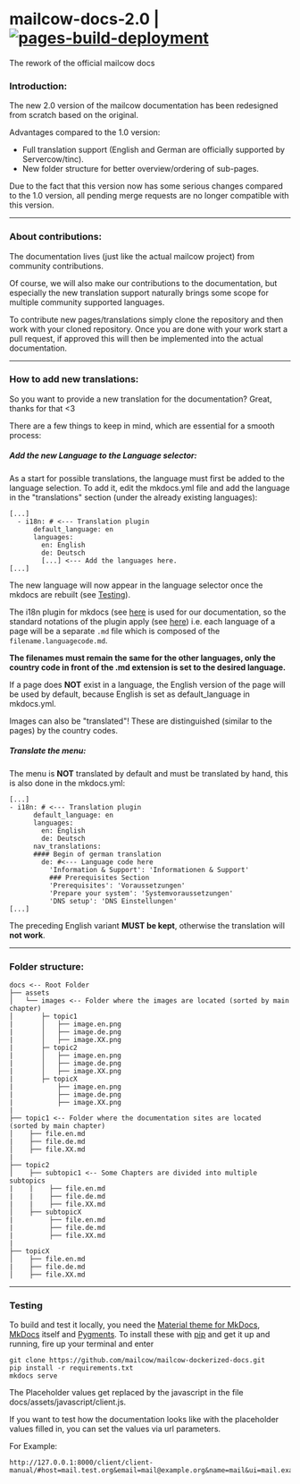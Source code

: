 # mailcow-docs-2.0 | [![pages-build-deployment](https://github.com/mailcow/mailcow-dockerized-docs/actions/workflows/pages/pages-build-deployment/badge.svg)](https://github.com/mailcow/mailcow-dockerized-docs/actions/workflows/pages/pages-build-deployment)
The rework of the official mailcow docs

### Introduction:
The new 2.0 version of the mailcow documentation has been redesigned from scratch based on the original.

Advantages compared to the 1.0 version:
- Full translation support (English and German are officially supported by Servercow/tinc).
- New folder structure for better overview/ordering of sub-pages.

Due to the fact that this version now has some serious changes compared to the 1.0 version, all pending merge requests are no longer compatible with this version.

---

### About contributions:
The documentation lives (just like the actual mailcow project) from community contributions.

Of course, we will also make our contributions to the documentation, but especially the new translation support naturally brings some scope for multiple community supported languages.

To contribute new pages/translations simply clone the repository and then work with your cloned repository.
Once you are done with your work start a pull request, if approved this will then be implemented into the actual documentation.

---

### How to add new translations:

So you want to provide a new translation for the documentation? Great, thanks for that <3

There are a few things to keep in mind, which are essential for a smooth process:

##### Add the new Language to the Language selector:
As a start for possible translations, the language must first be added to the language selection. To add it, edit the mkdocs.yml file and add the language in the "translations" section (under the already existing languages):
```
[...]
  - i18n: # <--- Translation plugin
      default_language: en
      languages:
        en: English
        de: Deutsch
        [...] <--- Add the languages here.
[...]
```
The new language will now appear in the language selector once the mkdocs are rebuilt (see [Testing](#Testing)).

The i18n plugin for mkdocs (see [here](https://github.com/ultrabug/mkdocs-static-i18n) is used for our documentation, so the standard notations of the plugin apply (see [here](https://github.com/ultrabug/mkdocs-static-i18n#referencing-localized-content-in-your-markdown-pages)) i.e. each language of a page will be a separate `.md` file which is composed of the `filename.languagecode.md`.

**The filenames must remain the same for the other languages, only the country code in front of the .md extension is set to the desired language.**

If a page does **NOT** exist in a language, the English version of the page will be used by default, because English is set as default_language in mkdocs.yml.

Images can also be "translated"! These are distinguished (similar to the pages) by the country codes.


##### Translate the menu:
The menu is **NOT** translated by default and must be translated by hand, this is also done in the mkdocs.yml:
```
[...]
- i18n: # <--- Translation plugin
      default_language: en
      languages:
        en: English
        de: Deutsch
      nav_translations:
      #### Begin of german translation
        de: #<--- Language code here
          'Information & Support': 'Informationen & Support'
          ### Prerequisites Section
          'Prerequisites': 'Voraussetzungen'
          'Prepare your system': 'Systemvoraussetzungen'
          'DNS setup': 'DNS Einstellungen'
[...]          
```
The preceding English variant **MUST be kept**, otherwise the translation will **not work**.

---

### Folder structure:
```
docs <-- Root Folder
├── assets
│   └── images <-- Folder where the images are located (sorted by main chapter)
│       ├─ topic1
|       │   ├── image.en.png
|       │   ├── image.de.png
|       │   ├── image.XX.png
|       ├─ topic2
|       │   ├── image.en.png
|       │   ├── image.de.png
|       │   ├── image.XX.png
|       ├─ topicX
|           ├── image.en.png
|           ├── image.de.png
|           ├── image.XX.png
| 
├── topic1 <-- Folder where the documentation sites are located (sorted by main chapter)
│    ├── file.en.md
|    ├── file.de.md
│    ├── file.XX.md
| 
├── topic2
│    ├── subtopic1 <-- Some Chapters are divided into multiple subtopics 
|    |    ├── file.en.md
|    |    ├── file.de.md
|    |    ├── file.XX.md
│    ├── subtopicX
|         ├── file.en.md
|         ├── file.de.md
|         ├── file.XX.md
| 
├── topicX
│    ├── file.en.md
|    ├── file.de.md
│    ├── file.XX.md
```

---

### Testing

To build and test it locally, you need the [Material theme for MkDocs](https://squidfunk.github.io/mkdocs-material/), [MkDocs](https://www.mkdocs.org/) itself and [Pygments](http://pygments.org/). To install these with [pip](https://pip.pypa.io/en/stable/) and get it up and running, fire up your terminal and enter

```
git clone https://github.com/mailcow/mailcow-dockerized-docs.git
pip install -r requirements.txt
mkdocs serve
```


The Placeholder values get replaced by the javascript in the file docs/assets/javascript/client.js.

If you want to test how the documentation looks like with the placeholder values filled in, you can set the values via url parameters.

For Example: 
```
http://127.0.0.1:8000/client/client-manual/#host=mail.test.org&email=mail@example.org&name=mail&ui=mail.example.org&port=443
```